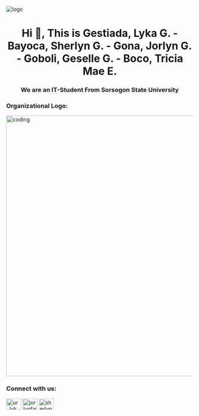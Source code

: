 ![logo](https://github.com/gestiadalyka/gestiada-bayoca-gona-goboli-boco/blob/main/header%20Banner.png)
<h1 align="center">Hi 👋, This is Gestiada, Lyka G. - Bayoca, Sherlyn G. - Gona, Jorlyn G. - Goboli, Geselle G. - Boco, Tricia Mae E.</h1>
<h3 align="center">We are an IT-Student From Sorsogon State University</h3>

<h3 align="left">Organizational Logo:</h3>
<img align="center" alt="coding" width="700" src="https://github.com/gestiadalyka/gestiada-bayoca-gona-goboli-boco/blob/main/Logo.png">

<h3 align="left">Connect with us:</h3>
<p align="left">
<a href="https://www.instagram.com/ur_lyk/" target="blank"><img align="center" src="https://raw.githubusercontent.com/rahuldkjain/github-profile-readme-generator/master/src/images/icons/Social/instagram.svg" alt="ur_lyk" height="30" width="40" /></a>
<a href="https://www.facebook.com/jorlynfaith.granadino/" target="blank"><img align="center" src="https://raw.githubusercontent.com/rahuldkjain/github-profile-readme-generator/master/src/images/icons/Social/facebook.svg" alt="jorlynfaith.granadino" height="30" width="40" /></a>
<a href="https://www.telegram.org/sherlyn.jo/" target="blank"><img align="center" src="https://raw.githubusercontent.com/rahuldkjain/github-profile-readme-generator/master/src/images/icons/Social/telegram.svg" alt="sherlyn.jo" height="30" width="40" /></a>
</p>

